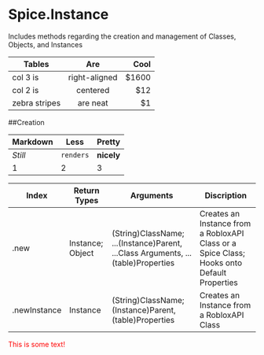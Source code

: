 # Spice.Instance
Includes methods regarding the creation and management of Classes, Objects, and Instances

| Tables        | Are           | Cool  |
| ------------- |:-------------:| -----:|
| col 3 is      | right-aligned | $1600 |
| col 2 is      | centered      |   $12 |
| zebra stripes | are neat      |    $1 |

##Creation

Markdown | Less | Pretty
--- | --- | ---
*Still* | `renders` | **nicely**
1 | 2 | 3

Index | Return Types | Arguments | Discription
--- | --- | --- | ---
.new | Instance; Object | (String)ClassName; ...(Instance)Parent, ...Class Arguments, ...(table)Properties | Creates an Instance from a RobloxAPI Class or a Spice Class; Hooks onto Default Properties
.newInstance | Instance | (String)ClassName; (Instance)Parent, (table)Properties | Creates an Instance from a RobloxAPI Class

<dl>
	<font color = "red">This is some text!</font>
</dl>